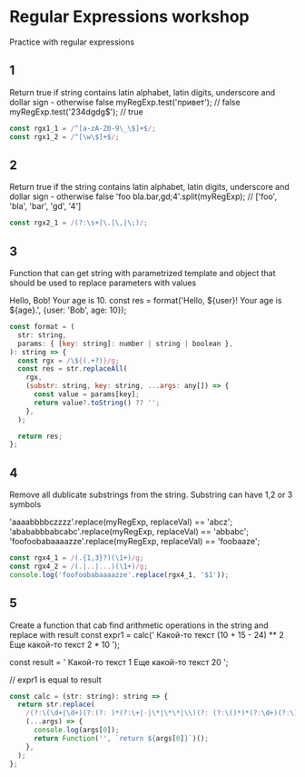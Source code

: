 # Regular Expressions workshop

Practice with regular expressions

## 1

Return true if string contains latin alphabet, latin digits, underscore and dollar sign - otherwise false
myRegExp.test('привет'); // false
myRegExp.test('234dgdg$'); // true

```js
const rgx1_1 = /^[a-zA-Z0-9\_\$]+$/;
const rgx1_2 = /^[\w\$]+$/;
```

## 2

Return true if the string contains latin alphabet, latin digits, underscore and dollar sign - otherwise false
'foo bla.bar,gd;4'.split(myRegExp); // ['foo', 'bla', 'bar', 'gd', '4']

```js
const rgx2_1 = /(?:\s+|\.|\,|\;)/;
```

## 3

Function that can get string with parametrized template and object that should be used to replace parameters with values

Hello, Bob! Your age is 10.
const res = format('Hello, ${user}! Your age is ${age}.', {user: 'Bob', age: 10});

```js
const format = (
  str: string,
  params: { [key: string]: number | string | boolean },
): string => {
  const rgx = /\${(.+?)}/g;
  const res = str.replaceAll(
    rgx,
    (substr: string, key: string, ...args: any[]) => {
      const value = params[key];
      return value?.toString() ?? '';
    },
  );

  return res;
};
```

## 4

Remove all dublicate substrings from the string.
Substring can have 1,2 or 3 symbols

'aaaabbbbczzzz'.replace(myRegExp, replaceVal) == 'abcz';
'abababbbabcabc'.replace(myRegExp, replaceVal) == 'abbabc';
'foofoobabaaaazze'.replace(myRegExp, replaceVal) == 'foobaaze';

```js
const rgx4_1 = /(.{1,3}?)(\1+)/g;
const rgx4_2 = /(.|..|...)(\1+)/g;
console.log('foofoobabaaaazze'.replace(rgx4_1, '$1'));
```

## 5

Create a function that cab find arithmetic operations in the string and replace with result
const expr1 = calc('
Какой-то текст (10 + 15 - 24) \*\* 2
Еще какой-то текст 2 \* 10
');

const result = '
Какой-то текст 1
Еще какой-то текст 20
';

// expr1 is equal to result

```js
const calc = (str: string): string => {
  return str.replace(
    /(?:\(\d+|\d+)(?:(?: )*(?:\+|-|\*|\*\*|\\)(?: (?:\()*)*(?:\d+)(?:\))*)+/gim,
    (...args) => {
      console.log(args[0]);
      return Function('', `return ${args[0]}`)();
    },
  );
};
```
